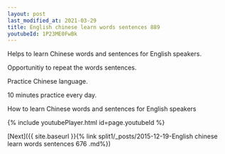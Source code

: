 ```yaml
---
layout: post
last_modified_at: 2021-03-29
title: English chinese learn words sentences 889 
youtubeId: 1P23ME0FwBk
---
```

 
 
Helps to learn Chinese words and sentences for English speakers.

Opportunitiy to repeat the words sentences. 

Practice Chinese language. 
 
10 minutes practice every day. 
 
How to learn Chinese words and sentences for English speakers 
 
{% include youtubePlayer.html id=page.youtubeId %}
 
 
[Next]({{ site.baseurl }}{% link  split1/_posts/2015-12-19-English chinese learn words sentences 676 .md%})
 

